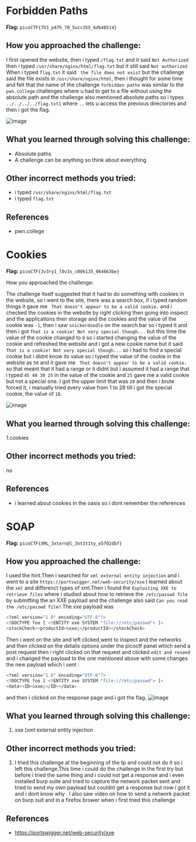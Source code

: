 # Forbidden Paths

**Flag:** `picoCTF{7h3_p47h_70_5ucc355_6db46514}`

## How you approached the challenge:
I first opened the website, then i typed `/flag.txt` and it said `Not Authorized` then i typed `/usr/share/nginx/html/flag.txt` but it still said `Not authorized`
When i typed `flag.txt` it said ` the file does not exist` but the challenge said the file exists in `/usr/share/nginx/html`, then i thought for some time 
and felt that the name of the challenge `forbidden paths` was similar to the `pwn.college` challenges where u had to get to a file without using the absolute path
and the challenge also mentioned absolute paths so i types `../../../../flag.txt1` where `..` lets u access the previous directories and then i got the flag.

![image](https://github.com/user-attachments/assets/6460223f-0069-41db-a142-3f9100f563b3)

## What you learned through solving this challenge:

- Absolute paths 
- A challenge can be anything so think about everything 

## Other incorrect methods you tried:
 - i typed `/usr/share/nginx/html/flag.txt`
 - i typed `flag.txt`
   

## References
 - pwn.college

# Cookies

**Flag:** `picoCTF{3v3ry1_l0v3s_c00k135_064663be}`

How you approached the challenge:

The challenge itself suggested that it had to do something with cookies in the website, so i went to the site, there was a search box, if i typed random things 
it gave me ` That doesn't appear to be a valid cookie.` and i checked the cookies in the website by right clicking then going into inspect and the applications
then storage and the cookies and the value of the cookie was `-1`, then i saw `snickerdoodle` on the search bar so i typed it and then
i got `That is a cookie! Not very special though...` but this time the value of the cookie changed to `0` so i started changing the value of the cookie and refreshed 
the website and i got a new cookie name but it said `That is a cookie! Not very special though...` so i had to find a special cookie but i didnt know its value 
so i typed the value of the cookie in the website as `50` and it gave me ` That doesn't appear to be a valid cookie.` so that meant that it had a range or it didnt 
but i assumed it had a range that i typed `45 40 30 25` in the value of the cookie and `25` gave me a valid cookie but not a special one. I got the upper limit
that was `28` and then i brute forced it, i manually tried every value from 1 to 28 till i got the special cookie, the value of ` 18 `. 

![image](https://github.com/user-attachments/assets/65269818-eca1-43dc-81e5-d3600103e073)


## What you learned through solving this challenge:
1.cookies

## Other incorrect methods you tried:
no 

## References
- i learned about cookies in the oasis so i dont remember the references 
# SOAP

**Flag:** `picoCTF{XML_3xtern@l_3nt1t1ty_e5f02dbf}`

## How you approached the challenge:
I used the hint.Then i searched for `xml external entity injection` and i went to a site `https://portswigger.net/web-security/xxe` I learned about the `xml` and 
differenct types of xml.Then i found the `Exploiting XXE to retrieve files`   where i studied about how to retrieve the` /etc/passwd file` by submitting the an  XXE payload and the challenge also said `Can you read the /etc/passwd file?`.The xxe payload was 
```bash
<?xml version="1.0" encoding="UTF-8"?>
<!DOCTYPE foo [ <!ENTITY xxe SYSTEM "file:///etc/passwd"> ]>
<stockCheck><productId>&xxe;</productId></stockCheck>
```
Then i went on the site and left clicked,went to inspect and the networks and then clicked on the details options under the picoctf panel which send a post request 
then i right clicked on that request and clicked ` edit and resend ` and i changed the payload to the one mentioned above with some changes 
the new payload which i sent :
```bash
<?xml version="1.0" encoding="UTF-8"?>
<!DOCTYPE foo [ <!ENTITY xxe SYSTEM "file:///etc/passwd"> ]>
<data><ID>&xxe;</ID></data>
```
and then i clicked on the response page and i got the flag.
![image](https://github.com/user-attachments/assets/78f03982-7446-4b79-a90d-3b8f70a71170)


## What you learned through solving this challenge:

1. xxe (xml external entity injection 

## Other incorrect methods you tried:
1. I tried this challenge at the beginning of the tp and could not do it so i left this challenge.This time i could do the challenge in the first try but before
i tried the same thing and i could not get a response and i even installed burp suite and tried to capture the network packet sent and tried to send my own payload
but couldnt get a response but now i got it and i dont know why . I also saw video on how to send a network packet on burp suit and in a firefox brower when i first tried this challenge

## References
- https://portswigger.net/web-security/xxe

